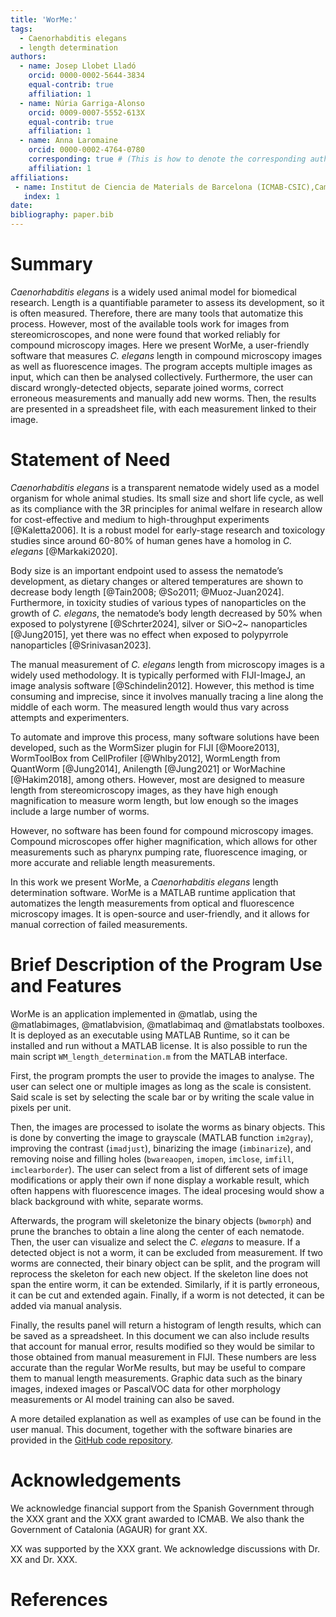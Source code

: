 ```yaml
---
title: 'WorMe:'
tags:
  - Caenorhabditis elegans
  - length determination
authors:
  - name: Josep Llobet Lladó
    orcid: 0000-0002-5644-3834
    equal-contrib: true
    affiliation: 1
  - name: Núria Garriga-Alonso
    orcid: 0009-0007-5552-613X
    equal-contrib: true
    affiliation: 1
  - name: Anna Laromaine
    orcid: 0000-0002-4764-0780
    corresponding: true # (This is how to denote the corresponding author)
    affiliation: 1
affiliations:
 - name: Institut de Ciencia de Materials de Barcelona (ICMAB-CSIC),Campus UAB Bellaterra, Barcelona, Spain
   index: 1
date: 
bibliography: paper.bib
---
```


# Summary

*Caenorhabditis elegans* is a widely used animal model for biomedical research. Length is a quantifiable parameter to assess its development, so it is often measured. Therefore, there are many tools that automatize this process. However, most of the available tools work for images from stereomicroscopes, and none were found that worked reliably for compound microscopy images. Here we present WorMe, a user-friendly software that measures *C. elegans* length in compound microscopy images as well as fluorescence images. The program accepts multiple images as input, which can then be analysed collectively. Furthermore, the user can discard wrongly-detected objects, separate joined worms, correct erroneous measurements and manually add new worms. Then, the results are presented in a spreadsheet file, with each measurement linked to their image. 

# Statement of Need
*Caenorhabditis elegans* is a transparent nematode widely used as a model organism for whole animal studies. Its small size and short life cycle, as well as its compliance with the 3R principles for animal welfare in research allow for cost-effective and medium to high-throughput experiments [@Kaletta2006]. It is a robust model for early-stage research and toxicology studies since around 60-80% of human genes have a homolog in *C. elegans* [@Markaki2020].

Body size is an important endpoint used to assess the nematode’s development, as dietary changes or altered temperatures are shown to decrease body length [@Tain2008; @So2011; @Muoz-Juan2024]. Furthermore, in toxicity studies of various types of nanoparticles on the growth of *C. elegans*, the nematode’s body length decreased by 50% when exposed to polystyrene [@Schrter2024], silver or SiO~2~ nanoparticles [@Jung2015], yet there was no effect when exposed to polypyrrole nanoparticles [@Srinivasan2023].

The manual measurement of *C. elegans* length from microscopy images is a widely used methodology. It is typically performed with FIJI-ImageJ, an image analysis software [@Schindelin2012]. However, this method is time consuming and imprecise, since it involves manually tracing a line along the middle of each worm. The measured length would thus vary across attempts and experimenters.

To automate and improve this process, many software solutions have been developed, such as the WormSizer plugin for FIJI [@Moore2013], WormToolBox from CellProfiler [@Whlby2012], WormLength from QuantWorm [@Jung2014], Anilength [@Jung2021] or WorMachine [@Hakim2018], among others. However, most are designed to measure length from stereomicroscopy images, as they have high enough magnification to measure worm length, but low enough so the images include a large number of worms.

However, no software has been found for compound microscopy images. Compound microscopes offer higher magnification, which allows for other measurements such as pharynx pumping rate, fluorescence imaging, or more accurate and reliable length measurements.

In this work we present WorMe, a *Caenorhabditis elegans* length determination software. WorMe is a MATLAB runtime application that automatizes the length measurements from optical and fluorescence microscopy images. It is open-source and user-friendly, and it allows for manual correction of failed measurements.

# Brief Description of the Program Use and Features
WorMe is an application implemented in @matlab, using the @matlabimages, @matlabvision, @matlabimaq and @matlabstats toolboxes. It is deployed as an executable using MATLAB Runtime, so it can be installed and run without a MATLAB license. It is also possible to run the main script `WM_length_determination.m` from the MATLAB interface.

First, the program prompts the user to provide the images to analyse. The user can select one or multiple images as long as the scale is consistent. Said scale is set by selecting the scale bar or by writing the scale value in pixels per unit.

Then, the images are processed to isolate the worms as binary objects. This is done by converting the image to grayscale (MATLAB function `im2gray`), improving the contrast (`imadjust`), binarizing the image (`imbinarize`), and removing noise and filling holes (`bwareaopen`, `imopen`, `imclose`, `imfill`, `imclearborder`). The user can select from a list of different sets of image modifications or apply their own if none display a workable result, which often happens with fluorescence images. The ideal procesing would show a black background with white, separate worms.

Afterwards, the program will skeletonize the binary objects (`bwmorph`) and prune the branches to obtain a line along the center of each nematode. Then, the user can visualize and select the *C. elegans* to measure. If a detected object is not a worm, it can be excluded from measurement. If two worms are connected, their binary object can be split, and the program will reprocess the skeleton for each new object. If the skeleton line does not span the entire worm, it can be extended. Similarly, if it is partly erroneous, it can be cut and extended again. Finally, if a worm is not detected, it can be added via manual analysis.

Finally, the results panel will return a histogram of length results, which can be saved as a spreadsheet. In this document we can also include results that account for manual error, results modified so they would be similar to those obtained from manual measurement in FIJI. These numbers are less accurate than the regular WorMe results, but may be useful to compare them to manual length measurements. Graphic data such as the binary images, indexed images or PascalVOC data for other morphology measurements or AI model training can also be saved.

A more detailed explanation as well as examples of use can be found in the user manual. This document, together with the software binaries are provided in the [GitHub code repository](https://github.com/group-nn-at-icmab-csic/WorMe).

# Acknowledgements

We acknowledge financial support from the Spanish Government through the XXX grant and the XXX grant awarded to ICMAB. We also thank the Government of Catalonia (AGAUR) for grant XX.

XX was supported by the XXX grant.
We acknowledge discussions with Dr. XX and Dr. XXX.


# References